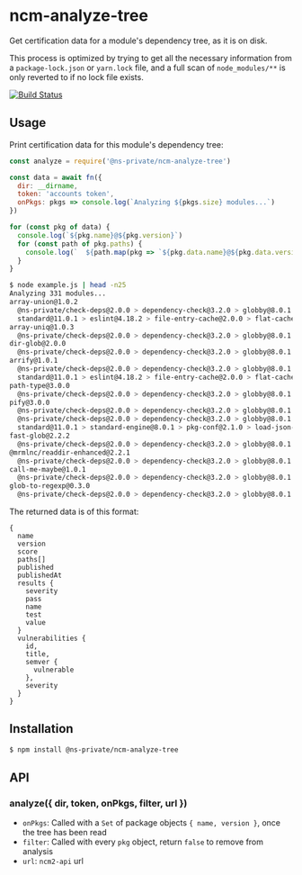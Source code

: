 # ncm-analyze-tree

Get certification data for a module's dependency tree, as it is on disk.

This process is optimized by trying to get all the necessary information from
a `package-lock.json` or `yarn.lock` file, and a full scan of `node_modules/**`
is only reverted to if no lock file exists.

[![Build Status](http://badges.control-tower.nodesource.io/ncm-analyze-tree/status.svg)](https://us-west-2.console.aws.amazon.com/codebuild/home?region=us-west-2#/projects/ncm-analyze-tree-ci/view)

## Usage

Print certification data for this module's dependency tree:

```js
const analyze = require('@ns-private/ncm-analyze-tree')

const data = await fn({
  dir: __dirname,
  token: 'accounts token',
  onPkgs: pkgs => console.log(`Analyzing ${pkgs.size} modules...`)
})

for (const pkg of data) {
  console.log(`${pkg.name}@${pkg.version}`)
  for (const path of pkg.paths) {
    console.log(`  ${path.map(pkg => `${pkg.data.name}@${pkg.data.version}`).join(' > ')}`)
  }
}
```

```bash
$ node example.js | head -n25
Analyzing 331 modules...
array-union@1.0.2
  @ns-private/check-deps@2.0.0 > dependency-check@3.2.0 > globby@8.0.1
  standard@11.0.1 > eslint@4.18.2 > file-entry-cache@2.0.0 > flat-cache@1.3.0 > del@2.2.2 > globby@5.0.0
array-uniq@1.0.3
  @ns-private/check-deps@2.0.0 > dependency-check@3.2.0 > globby@8.0.1 > array-union@1.0.2
dir-glob@2.0.0
  @ns-private/check-deps@2.0.0 > dependency-check@3.2.0 > globby@8.0.1
arrify@1.0.1
  @ns-private/check-deps@2.0.0 > dependency-check@3.2.0 > globby@8.0.1 > dir-glob@2.0.0
  standard@11.0.1 > eslint@4.18.2 > file-entry-cache@2.0.0 > flat-cache@1.3.0 > del@2.2.2 > globby@5.0.0
path-type@3.0.0
  @ns-private/check-deps@2.0.0 > dependency-check@3.2.0 > globby@8.0.1 > dir-glob@2.0.0
pify@3.0.0
  @ns-private/check-deps@2.0.0 > dependency-check@3.2.0 > globby@8.0.1 > dir-glob@2.0.0 > path-type@3.0.0
  @ns-private/check-deps@2.0.0 > dependency-check@3.2.0 > globby@8.0.1
  standard@11.0.1 > standard-engine@8.0.1 > pkg-conf@2.1.0 > load-json-file@4.0.0
fast-glob@2.2.2
  @ns-private/check-deps@2.0.0 > dependency-check@3.2.0 > globby@8.0.1
@mrmlnc/readdir-enhanced@2.2.1
  @ns-private/check-deps@2.0.0 > dependency-check@3.2.0 > globby@8.0.1 > fast-glob@2.2.2
call-me-maybe@1.0.1
  @ns-private/check-deps@2.0.0 > dependency-check@3.2.0 > globby@8.0.1 > fast-glob@2.2.2 > @mrmlnc/readdir-enhanced@2.2.1
glob-to-regexp@0.3.0
  @ns-private/check-deps@2.0.0 > dependency-check@3.2.0 > globby@8.0.1 > fast-glob@2.2.2 > @mrmlnc/readdir-enhanced@2.2.1
```

The returned data is of this format:

```
{
  name
  version
  score
  paths[]
  published
  publishedAt
  results {
    severity
    pass
    name
    test
    value
  }
  vulnerabilities {
    id,
    title,
    semver {
      vulnerable
    },
    severity
  }
}
```

## Installation

```bash
$ npm install @ns-private/ncm-analyze-tree
```

## API

### analyze({ dir, token, onPkgs, filter, url })

- `onPkgs`: Called with a `Set` of package objects `{ name, version }`, once the
tree has been read
- `filter`: Called with every `pkg` object, return `false` to remove from
analysis
- `url`: `ncm2-api` url
